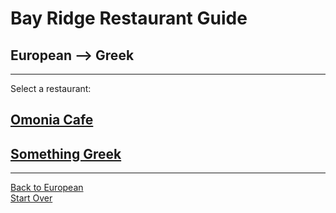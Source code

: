 # Bay Ridge Restaurant Guide
## European --> Greek
---
Select a restaurant:
## [Omonia Cafe](http://omoniacafe.com/)
## [Something Greek](https://www.somethingreekonline.com/)
---
[Back to European](european.md)  
[Start Over](../home.md)